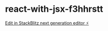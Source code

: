 # react-with-jsx-f3hhrstt

[Edit in StackBlitz next generation editor ⚡️](https://stackblitz.com/~/github.com/lopecis942/react-with-jsx-f3hhrstt)